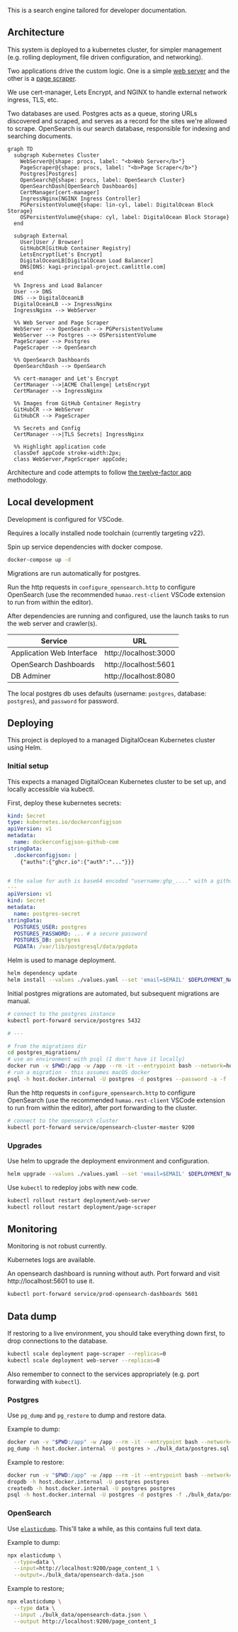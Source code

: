 This is a search engine tailored for developer documentation.

## Architecture

This system is deployed to a kubernetes cluster, for simpler management (e.g. rolling deployment, file driven configuration, and networking).

Two applications drive the custom logic. One is a simple [web server](./web_server/) and the other is a [page scraper](./crawlers/page_scraper/).

We use cert-manager, Lets Encrypt, and NGINX to handle external network ingress, TLS, etc.

Two databases are used. Postgres acts as a queue, storing URLs discovered and scraped, and serves as a record for the sites we're allowed to scrape. OpenSearch is our search database, responsible for indexing and searching documents.

```mermaid
graph TD
  subgraph Kubernetes Cluster
    WebServer@{shape: procs, label: "<b>Web Server</b>"}
    PageScraper@{shape: procs, label: "<b>Page Scraper</b>"}
    Postgres[Postgres]
    OpenSearch@{shape: procs, label: OpenSearch Cluster}
    OpenSearchDash[OpenSearch Dashboards]
    CertManager[cert-manager]
    IngressNginx[NGINX Ingress Controller]
    PGPersistentVolume@{shape: lin-cyl, label: DigitalOcean Block Storage}
    OSPersistentVolume@{shape: cyl, label: DigitalOcean Block Storage}
  end

  subgraph External
    User[User / Browser]
    GitHubCR[GitHub Container Registry]
    LetsEncrypt[Let's Encrypt]
    DigitalOceanLB[DigitalOcean Load Balancer]
    DNS[DNS: kagi-principal-project.camlittle.com]
  end

  %% Ingress and Load Balancer
  User --> DNS
  DNS --> DigitalOceanLB
  DigitalOceanLB --> IngressNginx
  IngressNginx --> WebServer

  %% Web Server and Page Scraper
  WebServer --> OpenSearch --> PGPersistentVolume
  WebServer --> Postgres --> OSPersistentVolume
  PageScraper --> Postgres
  PageScraper --> OpenSearch

  %% OpenSearch Dashboards
  OpenSearchDash --> OpenSearch

  %% cert-manager and Let's Encrypt
  CertManager -->|ACME Challenge| LetsEncrypt
  CertManager --> IngressNginx

  %% Images from GitHub Container Registry
  GitHubCR --> WebServer
  GitHubCR --> PageScraper

  %% Secrets and Config
  CertManager -->|TLS Secrets| IngressNginx

  %% Highlight application code
  classDef appCode stroke-width:2px;
  class WebServer,PageScraper appCode;
```

Architecture and code attempts to follow [the twelve-factor app](https://12factor.net) methodology.

## Local development

Development is configured for VSCode.

Requires a locally installed node toolchain (currently targeting v22).

Spin up service dependencies with docker compose.

```bash
docker-compose up -d
```

Migrations are run automatically for postgres.

Run the http requests in `configure_opensearch.http` to configure OpenSearch (use the recommended `humao.rest-client` VSCode extension to run from within the editor).

After dependencies are running and configured, use the launch tasks to run the web server and crawler(s).

| Service                   | URL                   |
| ------------------------- | --------------------- |
| Application Web Interface | http://localhost:3000 |
| OpenSearch Dashboards     | http://localhost:5601 |
| DB Adminer                | http://localhost:8080 |

The local postgres db uses defaults (username: `postgres`, database: `postgres`), and `password` for password.

## Deploying

This project is deployed to a managed DigitalOcean Kubernetes cluster using Helm.

### Initial setup

This expects a managed DigitalOcean Kubernetes cluster to be set up, and locally accessible via kubectl.

First, deploy these kubernetes secrets:

```yaml
kind: Secret
type: kubernetes.io/dockerconfigjson
apiVersion: v1
metadata:
  name: dockerconfigjson-github-com
stringData:
  .dockerconfigjson: |
    {"auths":{"ghcr.io":{"auth":"..."}}}


# the value for auth is base64 encoded "username:ghp_...." with a github access token
---
apiVersion: v1
kind: Secret
metadata:
  name: postgres-secret
stringData:
  POSTGRES_USER: postgres
  POSTGRES_PASSWORD: ... # a secure password
  POSTGRES_DB: postgres
  PGDATA: /var/lib/postgresql/data/pgdata
```

Helm is used to manage deployment.

```bash
helm dependency update
helm install --values ./values.yaml --set 'email=$EMAIL' $DEPLOYMENT_NAME .
```

Initial postgres migrations are automated, but subsequent migrations are manual.

```bash
# connect to the postgres instance
kubectl port-forward service/postgres 5432

# ---

# from the migrations dir
cd postgres_migrations/
# use an environment with psql (I don't have it locally)
docker run -v $PWD:/app -w /app --rm -it --entrypoint bash --network=host postgres
# run a migration - this assumes macOS docker
psql -h host.docker.internal -U postgres -d postgres --password -a -f ./migrate_{number}.sql
```

Run the http requests in `configure_opensearch.http` to configure OpenSearch (use the recommended `humao.rest-client` VSCode extension to run from within the editor), after port forwarding to the cluster.

```bash
# connect to the opensearch cluster
kubectl port-forward service/opensearch-cluster-master 9200
```

### Upgrades

Use helm to upgrade the deployment environment and configuration.

```bash
helm upgrade --values ./values.yaml --set 'email=$EMAIL' $DEPLOYMENT_NAME .
```

Use `kubectl` to redeploy jobs with new code.

```bash
kubectl rollout restart deployment/web-server
kubectl rollout restart deployment/page-scraper
```

## Monitoring

Monitoring is not robust currently.

Kubernetes logs are available.

An opensearch dashboard is running without auth. Port forward and visit http://localhost:5601 to use it.

```bash
kubectl port-forward service/prod-opensearch-dashboards 5601
```

## Data dump

If restoring to a live environment, you should take everything down first, to drop connections to the database.

```bash
kubectl scale deployment page-scraper --replicas=0
kubectl scale deployment web-server --replicas=0
```

Also remember to connect to the services appropriately (e.g. port forwarding with `kubectl`).

### Postgres

Use `pg_dump` and `pg_restore` to dump and restore data.

Example to dump:

```bash
docker run -v "$PWD:/app" -w /app --rm -it --entrypoint bash --network=host postgres
pg_dump -h host.docker.internal -U postgres > ./bulk_data/postgres.sql
```

Example to restore:

```bash
docker run -v "$PWD:/app" -w /app --rm -it --entrypoint bash --network=host postgres
dropdb -h host.docker.internal -U postgres postgres
createdb -h host.docker.internal -U postgres postgres
psql -h host.docker.internal -U postgres -d postgres -f ./bulk_data/postgres.sql
```

### OpenSearch

Use [`elasticdump`](https://github.com/elasticsearch-dump/elasticsearch-dump). This'll take a while, as this contains full text data.

Example to dump:

```bash
npx elasticdump \
  --type=data \
  --input=http://localhost:9200/page_content_1 \
  --output=./bulk_data/opensearch-data.json
```

Example to restore;

```bash
npx elasticdump \
  --type data \
  --input ./bulk_data/opensearch-data.json \
  --output http://localhost:9200/page_content_1
```

